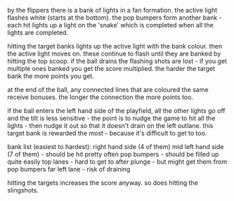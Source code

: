 
by the flippers there is a bank of lights in a fan formation. the active light flashes white (starts at the bottom).
the pop bumpers form another bank - each hit lights up a light on the 'snake' which is completed when all the lights are completed.

hitting the target banks lights up the active light with the bank colour. then the active light moves on.
these continue to flash until they are banked by hitting the top scoop.
if the ball drains the flashing shots are lost - if you get multiple ones banked you get the score multiplied.
the harder the target bank the more points you get.

at the end of the ball, any connected lines that are coloured the same receive bonuses.
the longer the connection the more points too.

if the ball enters the left hand side of the playfield, all the other lights go off and the tilt is less sensitive - the point is to nudge the game to hit all the lights - then nudge it out so that it doesn't drain on the left outlane. this target bank is rewarded the most - because it's difficult to get to too.

bank list (easiest to hardest):
right hand side (4 of them)
mid left hand side (7 of them) - should be hit pretty often
pop bumpers - should be filled up quite easily
top lanes - hard to get to after plunge - but might get them from pop bumpers
far left lane - risk of draining


hitting the targets increases the score anyway. so does hitting the slingshots.

